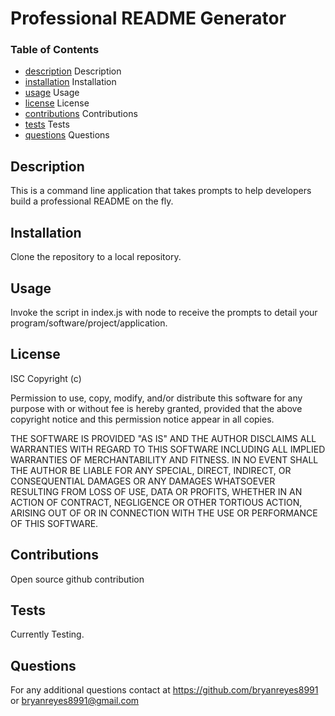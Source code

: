 # Professional README Generator

### Table of Contents
* [description](#description) Description
* [installation](#installation) Installation
* [usage](#usage) Usage
* [license](#license) License
* [contributions](#contributions) Contributions
* [tests](#tests) Tests
* [questions](#questions) Questions

## Description
This is a command line application that takes prompts to help developers build a professional README on the fly.

## Installation
Clone the repository to a local repository.

## Usage
Invoke the script in index.js with node to receive the prompts to detail your program/software/project/application.
## License
ISC
Copyright (c)

Permission to use, copy, modify, and/or distribute this software for any
purpose with or without fee is hereby granted, provided that the above
copyright notice and this permission notice appear in all copies.

THE SOFTWARE IS PROVIDED "AS IS" AND THE AUTHOR DISCLAIMS ALL WARRANTIES WITH
REGARD TO THIS SOFTWARE INCLUDING ALL IMPLIED WARRANTIES OF MERCHANTABILITY AND
FITNESS. IN NO EVENT SHALL THE AUTHOR BE LIABLE FOR ANY SPECIAL, DIRECT,
INDIRECT, OR CONSEQUENTIAL DAMAGES OR ANY DAMAGES WHATSOEVER RESULTING FROM
LOSS OF USE, DATA OR PROFITS, WHETHER IN AN ACTION OF CONTRACT, NEGLIGENCE OR
OTHER TORTIOUS ACTION, ARISING OUT OF OR IN CONNECTION WITH THE USE OR
PERFORMANCE OF THIS SOFTWARE.

## Contributions
Open source github contribution

## Tests
Currently Testing.

## Questions
For any additional questions contact at https://github.com/bryanreyes8991 or bryanreyes8991@gmail.com